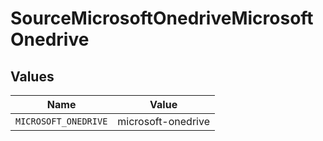 # SourceMicrosoftOnedriveMicrosoftOnedrive


## Values

| Name                 | Value                |
| -------------------- | -------------------- |
| `MICROSOFT_ONEDRIVE` | microsoft-onedrive   |